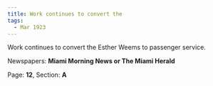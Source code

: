 ```yaml
---  
title: Work continues to convert the  
tags:  
  - Mar 1923  
---  
```

  
Work continues to convert the Esther Weems to passenger service.  
  
Newspapers: **Miami Morning News or The Miami Herald**  
  
Page: **12**, Section: **A** 
